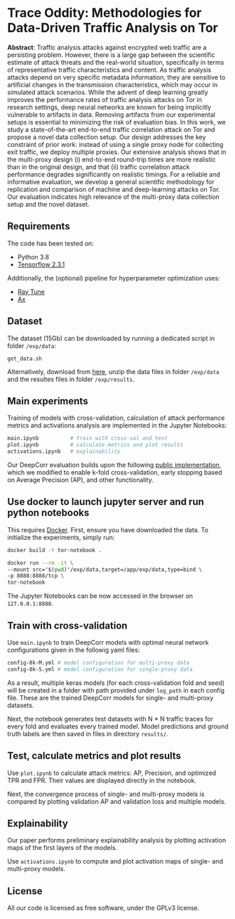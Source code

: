 # Trace Oddity: Methodologies for Data-Driven Traffic Analysis on Tor

**Abstract**: Traffic analysis attacks against encrypted web traffic are a persisting problem. However, there is a large gap between the scientific estimate of attack threats and the real-world situation, specifically in terms of representative traffic characteristics and content. As traffic analysis attacks depend on very specific metadata information, they are sensitive to artificial changes in the transmission characteristics, which may occur in simulated attack scenarios. While the advent of deep learning greatly improves the performance rates of traffic analysis attacks on Tor in research settings, deep neural networks are known for being implicitly vulnerable to artifacts in data. Removing artifacts from our experimental setups is essential to minimizing the risk of evaluation bias. In this work, we study a state-of-the-art end-to-end traffic correlation attack on Tor and propose a novel data collection setup. Our design addresses the key constraint of prior work: instead of using a single proxy node for collecting exit traffic, we deploy multiple proxies. Our extensive analysis shows that in the multi-proxy design (i) end-to-end round-trip times are more realistic than in the original design, and that (ii) traffic correlation attack performance degrades significantly on realistic timings. For a reliable and informative evaluation, we develop a general scientific methodology for replication and comparison of machine and deep-learning attacks on Tor. Our evaluation indicates high relevance of the multi-proxy data collection setup and the novel dataset.

## Requirements
The code has been tested on: 
* Python 3.8
* [Tensorflow 2.3.1](https://www.tensorflow.org/install)

Additionally, the (optional) pipeline for hyperparameter optimization uses:
* [Ray Tune](https://docs.ray.io/en/latest/tune/index.html)
* [Ax](https://ax.dev/)

## Dataset

The dataset (15Gb) can be downloaded by running a dedicated script in folder ```/exp/data```:

```
get_data.sh
```

Alternatively, download from [here](https://filesender.belnet.be/?s=download&token=57b4bc25-bde4-4fd1-be15-bf0a6e4ee797), unzip the data files in folder ```/exp/data``` and the resultes files in folder ```/exp/results```.

## Main experiments

Training of models with cross-validation, calculation of attack performance metrics and activations analysis are implemented in the Jupyter Notebooks:

```bash
main.ipynb          # train with cross-val and test
plot.ipynb          # calculate metrics and plot results
activations.ipynb   # explainability
```

Our DeepCorr evaluation builds upon the following [public implementation](https://github.com/woodywff/deepcorr), which we modified to enable k-fold cross-validation, early stopping based on Average Precision (AP), and other functionality.

## Use docker to launch jupyter server and run python notebooks

This requires [Docker](https://docs.docker.com/engine/install/). First, ensure you have downloaded the data. To initialize the experiments, simply run:

```bash
docker build -t tor-notebook .

docker run --rm -it \
--mount src="$(pwd)"/exp/data,target=/app/exp/data,type=bind \
-p 8888:8888/tcp \
tor-notebook
```
The Jupyter Notebooks can be now accessed in the browser on ```127.0.0.1:8888```.

## Train with cross-validation

Use ```main.ipynb``` to train DeepCorr models with optimal neural network configurations given in the followig yaml files:

```bash
config-8k-M.yml # model configuration for multi-proxy data
config-8k-S.yml # model configuration for single-proxy data 
```

As a result, multiple keras models (for each cross-validation fold and seed) will be created in a folder with path provided under ```log_path``` in each config file. These are the trained DeepCorr models for single- and multi-proxy datasets.

Next, the notebook generates test datasets with N * N traffic traces for every fold and evaluates every trained model. Model predictions and ground truth labels are then saved in files in directory ```results/```.

## Test, calculate metrics and plot results

Use ```plot.ipynb``` to calculate attack metrics: AP, Precision, and optimized TPR and FPR. Their values are displayed directly in the notebook.

Next, the convergence process of single- and multi-proxy models is compared by plotting validation AP and validation loss and multiple models.

## Explainability 

Our paper performs preliminary explainability analysis by plotting activation maps of the first layers of the models. 

Use ```activations.ipynb``` to compute and plot activation maps of single- and multi-proxy models.

## License

All our code is licensed as free software, under the GPLv3 license.


